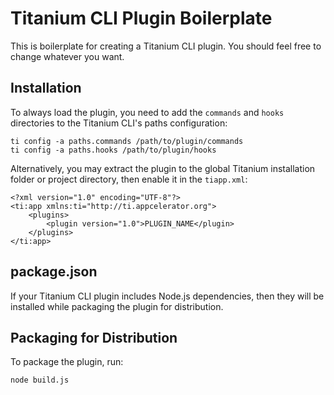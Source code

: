 # Titanium CLI Plugin Boilerplate

This is boilerplate for creating a Titanium CLI plugin. You should feel free to
change whatever you want.

## Installation

To always load the plugin, you need to add the `commands` and `hooks` directories
to the Titanium CLI's paths configuration:

```
ti config -a paths.commands /path/to/plugin/commands
ti config -a paths.hooks /path/to/plugin/hooks
```

Alternatively, you may extract the plugin to the global Titanium installation
folder or project directory, then enable it in the `tiapp.xml`:

```
<?xml version="1.0" encoding="UTF-8"?>
<ti:app xmlns:ti="http://ti.appcelerator.org">
	<plugins>
		<plugin version="1.0">PLUGIN_NAME</plugin>
	</plugins>
</ti:app>
```

## package.json

If your Titanium CLI plugin includes Node.js dependencies, then they will be
installed while packaging the plugin for distribution.

## Packaging for Distribution

To package the plugin, run:

```
node build.js
```
